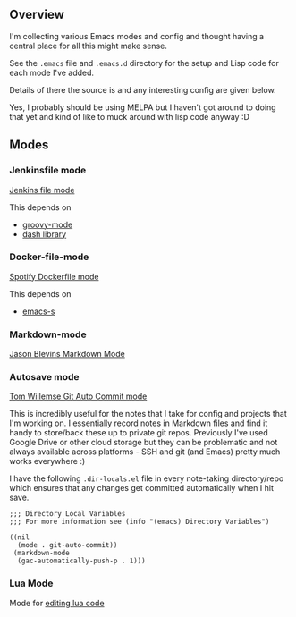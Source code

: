 ## Overview 

I'm collecting various Emacs modes and config and thought having a central 
place for all this might make sense.

See the `.emacs` file and `.emacs.d` directory for the setup and Lisp code
for each mode I've added.

Details of there the source is and any interesting config are given below.

Yes, I probably should be using MELPA but I haven't got around to doing that 
yet and kind of like to muck around with lisp code anyway :D


## Modes

### Jenkinsfile mode

[Jenkins file mode](https://github.com/john2x/jenkinsfile-mode)

This depends on

* [groovy-mode](https://github.com/Groovy-Emacs-Modes/groovy-emacs-modes)
* [dash library](https://github.com/magnars/dash.el)


### Docker-file-mode

[Spotify Dockerfile mode](https://github.com/spotify/dockerfile-mode)

This depends on 

* [emacs-s](https://guix.gnu.org/packages/emacs-s-1.12.0/)



### Markdown-mode

[Jason Blevins Markdown Mode](https://github.com/jrblevin/markdown-mode)



### Autosave mode 


[Tom Willemse Git Auto Commit mode](https://github.com/ryuslash/git-auto-commit-mode)

This is incredibly useful for the notes that I take for config and projects 
that I'm working on.  I essentially record notes in Markdown files and find it 
handy to store/back these up to private git repos.  Previously I've used 
Google Drive or other cloud storage but they can be problematic and not always 
available across platforms - SSH and git (and Emacs) pretty much works 
everywhere :)

I have the following `.dir-locals.el` file in every note-taking directory/repo
which ensures that any changes get committed automatically when I hit save.

```
;;; Directory Local Variables
;;; For more information see (info "(emacs) Directory Variables")

((nil
  (mode . git-auto-commit))
 (markdown-mode
  (gac-automatically-push-p . 1)))
```

### Lua Mode

Mode for [editing lua code](https://github.com/immerrr/lua-mode)


